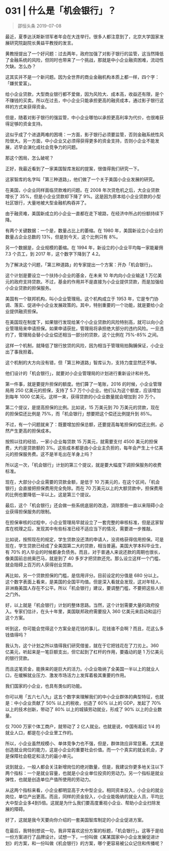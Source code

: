 # 031 | 什么是「机会银行」？
> 邵恒头条
2019-07-08

最近，夏季达沃斯新领军者年会在大连举行。很多人都注意到了，北京大学国家发展研究院副院长黄益平教授的发言。

黄教授提出了一个好问题：过去两年，政府加强了对影子银行的监管，这当然降低了金融系统的风险，但同时也带来了一个挑战，那就是中小企业融资困难，流动性欠缺。怎么办？

这其实并不是一个新问题。因为全世界的商业金融机构本质上都一样，四个字：「嫌贫爱富」。

给小企业贷款，大型商业银行都不爱做，因为风险大、成本高，收益还有限，是个不赚钱的买卖。所以在过去，中小企业只能承担更高的融资成本，通过影子银行这样的方式来获得资金。

但是，随着对影子银行的强监管，中小企业哪怕以承担更高利率为代价，也很难获得足够的资金支持。

这似乎成了个进退两难的困境：一方面，影子银行必须要监管，否则金融系统性风险很大。另一方面，中小企业又必须得获得更多的资金支持，否则小企业不能发展，迟早会演化成社会竞争力的问题。

那这个困局，怎么破呢？

正好，我最近看到了一家美国智库发起的提案，很值得我们研究一下。

这家智库的名字叫「第三种道路」，他们做了一个关于美国小企业发展的研究。

在美国，小企业同样面临贷款难的问题。在 2008 年次贷危机之后，大企业贷款增长了 35%，但是小企业贷款却下降了 9%。这是因为原本给小企业贷款的小型社区银行，大量地被大型金融机构吞并了。

由于融资难，美国新成立的小企业一直都在走下坡路，在经济中所占的份额持续下降。

有两个关键数据：一个是，数量占比上的萎缩。在 1980 年，美国新设立小企业的数量占企业总数的 13%，但是到今天，这个比例只有 8%。

另一个数据是，企业规模的萎缩。在 1994 年，新设立的小企业平均每一家能雇佣 7.3 个员工，到 2017 年，这个数字下降到了 4.2。

为了解决这个问题，「第三种道路」的专家提出一个方案：开办「机会银行」。

这个计划是要设立一个扶持小企业的基金，在未来 10 年内向小企业输送 1 万亿美元的政府支持贷款。不过，基金的作用并不是直接为小企业提供贷款，而是加强给小企业贷款的担保服务。

美国有一个联邦机构，叫小企业管理局。这个机构成立于 1953 年，它是专门协调、落实、促进中小企业发展政策的。其中，特别重要的一个功能，就是要给小企业提供融资担保。

在美国现在制度下，如果银行发现给某个小企业贷款的风险特别高，就可以向小企业管理局来申请担保。如果申请获批，管理局将承担绝大部分的违约风险。一旦违约了，管理局会替小企业偿还相当一部分的贷款，这个比例在 75%-85% 之间。

这样一个机制，就降低了银行放贷的风险，因为相当于管理局拍胸脯保证，小企业出了事我担着。

这个机制的大方向没有错，但「第三种道路」智库认为，支持力度显然还不够。

他们设计的「机会银行」，就要对小企业管理局的计划进行重新设计和补充。

第一件事，就是要提升担保的额度。他们算了一笔账，2016 的时候，小企业管理局用 250 亿美元的担保，支持了 5.7 万个小企业。他们认为这个额度，应该增加到每年 1000 亿美元。这样一来，获得贷款的小企业数量就会增加到 20 万个。

第二个提议，是提高担保的比例。比如说，15 万美元到 70 万美元的贷款，现在的担保偿还比例是 75%，而「机会银行」想要把这个偿还比例提升到 85%。

不过，有一个问题就来了：既要增加担保总额，还要提高每笔担保的偿还比例，必然产生更高的担保成本。

按照以往的经验，一家小企业每贷款 15 万美元，就需要支付 4500 美元的担保费，大约是贷款额的 3%。这些成本都是由小企业主负担的，每年会产生上十亿美元的担保服务费。这不是羊毛出在羊身上吗？

所以这一次，「机会银行」计划的第三个提议，就是要大幅度下调担保服务的收费标准。

现在，大部分小企业需要的贷款金额，是低于 10 万美元的，在这个区间，「机会银行」会直接把担保费用完全免除。而在 70 万美元以上的大额贷款中，担保费用的比例也要降低一半以上。这是第三个提议。

最后，这个「机会银行」还会做一些系统底层的改造，消除那些一直以来阻碍小企业获得担保服务的限制。

在担保审核的过程中，小企业管理局早就设立了一套完整的审核标准，但是这家智库在梳理之后，发现其中有些标准已经不适应当下的情况，需要进一步推敲。

比如说，按照现在的规定，学生贷款没还清的申请人，没资格获得信用担保。可是现在，学生贷款已经成了全美国第二大的贷款，相当普遍。美国大学本科毕业生，有 70% 的人毕业的时候都身负债务。而且，对于普通人来说还款的周期也很长，像美国前总统奥巴马，就是到了 40 多岁才把贷款还完。那么设立这样一个门槛，就会阻碍上百万的人获得创业贷款。

再比如，另一个贷款担保的门槛，是信用评分。目前设定的分值是 680 分以上。这个数字表面上看来，是美国的全国平均值。但是深入看就会发现，这对年轻人、非洲裔美国人存在不公平。所以「机会银行」建议，要调整门槛，不要把这些人拒之门外。

好，以上就是「机会银行」计划的整体思路。当然，这个计划需要大量的政府投入。专家们估计，在头十年里，美国联邦政府需要投入 360 亿美元来启动和运行这个方案。

听到这，你可能会觉得这个方案全是花钱的事儿，花钱谁不会啊？而且，花这么多钱值得吗？

我认为，这个计划之所以值得我们研究借鉴，就在于它把钱花在了刀刃上。360 亿美元，听起来是一笔巨额支出，但它起到了杠杆的作用，要撬动的是 1 万亿美元的银行贷款。

而且这笔资金，能换来的是巨大的活力。小企业吸纳了全美国一半以上的就业人口，在缓解就业压力、激发市场活力上发挥着极其重要的作用。

我们国家的小企业，也具有类似的功能。

你可以用「五六七八九」这五个数字来理解我们的中小企业群体的典型特征，也就是：中小企业贡献了 50% 以上的税收，创造了 60% 以上的 GDP，发起了 70% 以上的技术创新，带动了 80% 以上的城镇劳动就业，形成了 90% 以上的企业数量。

仅 7000 万家个体工商户，就带动了 2 亿人就业。也就是说，中国有超过 1/4 的就业人口，都是在小企业里工作的。

所以，小企业虽然规模小、单体竞争力也不强，但是，群体效应非常显著。尤其是创造就业岗位的能力，这是小企业的重要社会价值。而一个个真实的就业机会，才是保障社会稳定和活力的最小单元。

说到就业，一般人都会关注新增岗位的绝对数量，但是，我建议你更多地关注以下两个指标：一个是就业容量，也就是小企业单位投资的劳动力。另一个指标是就业弹性，也就是创造单位产值所使用的劳动力。

从这两个指标来看，小企业都明显高于大中型企业。相同资本投入，小企业的就业岗位，单位产出更高。而且，同样的资金投入，小企业能吸纳的就业人员，平均比大中型企业多4到5倍。这就是为什么我们要高度重视小企业、帮助小企业扫除发展的障碍。

好了，这就是我今天要向你介绍的一套美国智库制定的小企业促进方案。

在最后，我特别想说一句，我非常喜欢这份方案的标题，「机会银行」。这等于是给一份方案进行了品牌设计。试想一下，一份叫做《某某国家中小企业发展促进计划》的方案，和一份叫做《机会银行》的方案，哪个更容易被公众记住和传播呢？


